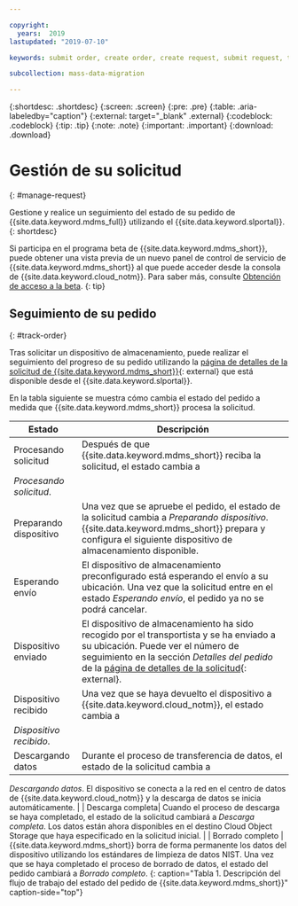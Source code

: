 ```yaml
---

copyright:
  years:  2019
lastupdated: "2019-07-10"

keywords: submit order, create order, create request, submit request, track order, track request

subcollection: mass-data-migration

---
```


{:shortdesc: .shortdesc}
{:screen: .screen}
{:pre: .pre}
{:table: .aria-labeledby="caption"}
{:external: target="_blank" .external}
{:codeblock: .codeblock}
{:tip: .tip}
{:note: .note}
{:important: .important}
{:download: .download}

# Gestión de su solicitud
{: #manage-request}

Gestione y realice un seguimiento del estado de su pedido de {{site.data.keyword.mdms_full}} utilizando el
{{site.data.keyword.slportal}}.
{: shortdesc}

Si participa en el programa beta de {{site.data.keyword.mdms_short}}, puede obtener una vista previa de un nuevo panel de control de servicio de {{site.data.keyword.mdms_short}} al que puede acceder desde la consola de
{{site.data.keyword.cloud_notm}}. Para saber más, consulte [Obtención de acceso a la beta](/docs/infrastructure/mass-data-migration?topic=mass-data-migration-beta).
{: tip}

## Seguimiento de su pedido 
{: #track-order}

Tras solicitar un dispositivo de almacenamiento, puede realizar el seguimiento del progreso de su pedido utilizando la
[página de detalles de la solicitud de {{site.data.keyword.mdms_short}}](https://control.softlayer.com/storage/mdms){: external} que está disponible desde el {{site.data.keyword.slportal}}.

En la tabla siguiente se muestra cómo cambia el estado del pedido a medida que {{site.data.keyword.mdms_short}} procesa la solicitud.

| Estado | Descripción |
| --- | --- |
| Procesando solicitud | Después de que {{site.data.keyword.mdms_short}} reciba la solicitud, el estado cambia a
_Procesando solicitud_. |
| Preparando dispositivo | Una vez que se apruebe el pedido, el estado de la solicitud cambia a _Preparando dispositivo_. {{site.data.keyword.mdms_short}} prepara y configura el siguiente dispositivo de almacenamiento disponible.  |
| Esperando envío | El dispositivo de almacenamiento preconfigurado está esperando el envío a su ubicación. Una vez que la solicitud entre en el estado _Esperando envío_, el pedido ya no se podrá cancelar. |
| Dispositivo enviado | El dispositivo de almacenamiento ha sido recogido por el transportista y se ha enviado a su ubicación. Puede ver el número de seguimiento en la sección _Detalles del pedido_ de la [página de detalles de la solicitud](https://control.softlayer.com/storage/mdms){: external}. |
| Dispositivo recibido | Una vez que se haya devuelto el dispositivo a {{site.data.keyword.cloud_notm}}, el estado cambia a
_Dispositivo recibido_. |
| Descargando datos | Durante el proceso de transferencia de datos, el estado de la solicitud cambia a
_Descargando datos_. El dispositivo se conecta a la red en el centro de datos de
{{site.data.keyword.cloud_notm}} y la descarga de datos se inicia automáticamente.  |
| Descarga completa| Cuando el proceso de descarga se haya completado, el estado de la solicitud cambiará a
_Descarga completa_. Los datos están ahora disponibles en el destino Cloud Object Storage que haya especificado en la solicitud inicial. |
| Borrado completo | {{site.data.keyword.mdms_short}} borra de forma permanente los datos del dispositivo utilizando los estándares de limpieza de datos NIST. Una vez que se haya completado el proceso de borrado de datos, el estado del pedido cambiará a
_Borrado completo_.
{: caption="Tabla 1. Descripción del flujo de trabajo del estado del pedido de {{site.data.keyword.mdms_short}}" caption-side="top"}
